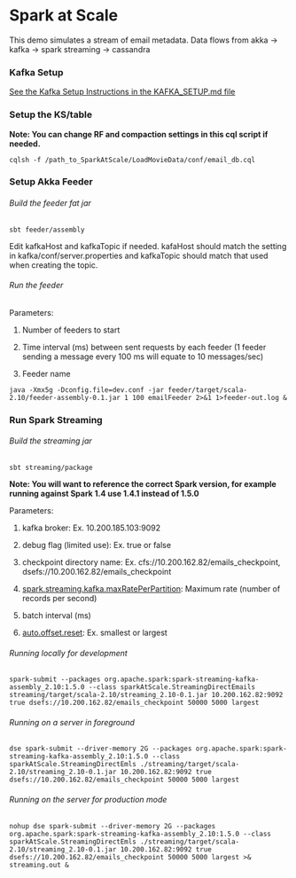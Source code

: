 # Spark at Scale
 
This demo simulates a stream of email metadata.  Data flows from akka -> kafka -> spark streaming -> cassandra

### Kafka Setup 

[See the Kafka Setup Instructions in the KAFKA_SETUP.md file](KAFKA_SETUP.md)

### Setup the KS/table

**Note: You can change RF and compaction settings in this cql script if needed.**

`cqlsh -f /path_to_SparkAtScale/LoadMovieData/conf/email_db.cql` 


### Setup Akka Feeder

###### Build the feeder fat jar   
`sbt feeder/assembly`

Edit kafkaHost and kafkaTopic if needed. kafaHost should match the setting in kafka/conf/server.properties and kafkaTopic should match that used when creating the topic.

###### Run the feeder

Parameters:

1. Number of feeders to start 

2. Time interval (ms) between sent requests by each feeder (1 feeder sending a message every 100 ms will equate to 10 messages/sec)

3. Feeder name

`java -Xmx5g -Dconfig.file=dev.conf -jar feeder/target/scala-2.10/feeder-assembly-0.1.jar 1 100 emailFeeder 2>&1 1>feeder-out.log &`


### Run Spark Streaming

###### Build the streaming jar
`sbt streaming/package`

**Note: You will want to reference the correct Spark version, for example running against Spark 1.4 use 1.4.1 instead of 1.5.0**

Parameters:

1. kafka broker: Ex. 10.200.185.103:9092 

2. debug flag (limited use): Ex. true or false 

3. checkpoint directory name: Ex. cfs://10.200.162.82/emails_checkpoint, dsefs://10.200.162.82/emails_checkpoint

4. [spark.streaming.kafka.maxRatePerPartition](http://spark.apache.org/docs/latest/configuration.html#spark-streaming): Maximum rate (number of records per second) 

5. batch interval (ms) 

6. [auto.offset.reset](http://spark.apache.org/docs/latest/api/scala/index.html#org.apache.spark.streaming.kafka.KafkaUtils$): Ex. smallest or largest

###### Running locally for development
`spark-submit --packages org.apache.spark:spark-streaming-kafka-assembly_2.10:1.5.0 --class sparkAtScale.StreamingDirectEmails streaming/target/scala-2.10/streaming_2.10-0.1.jar 10.200.162.82:9092 true dsefs://10.200.162.82/emails_checkpoint 50000 5000 largest`
 
###### Running on a server in foreground
`dse spark-submit --driver-memory 2G --packages org.apache.spark:spark-streaming-kafka-assembly_2.10:1.5.0 --class sparkAtScale.StreamingDirectEmls ./streaming/target/scala-2.10/streaming_2.10-0.1.jar 10.200.162.82:9092 true dsefs://10.200.162.82/emails_checkpoint 50000 5000 largest`
 
###### Running on the server for production mode
`nohup dse spark-submit --driver-memory 2G --packages org.apache.spark:spark-streaming-kafka-assembly_2.10:1.5.0 --class sparkAtScale.StreamingDirectEmls ./streaming/target/scala-2.10/streaming_2.10-0.1.jar 10.200.162.82:9092 true dsefs://10.200.162.82/emails_checkpoint 50000 5000 largest >& streaming.out &`
